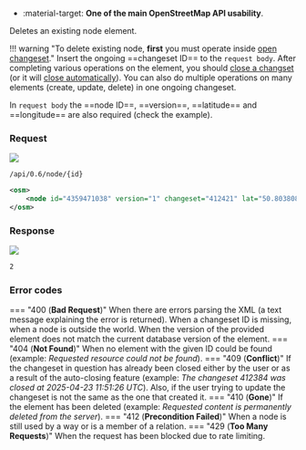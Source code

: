 <div class="grid cards" markdown>

- :material-target: **One of the main OpenStreetMap API usability**.

</div>

Deletes an existing node element.

!!! warning "To delete existing node, **first** you must operate inside [open changeset](open_changeset.md)."
    Insert the ongoing ==changeset ID== to the `request body`. After completing various operations on the element, you should [close a changset](close_changeset.md) (or it will [close automatically](../general_informations/changesets.md#changesets-attributes)). You can also do multiple operations on many elements (create, update, delete) in one ongoing changeset.

In `request body` the ==node ID==, ==version==, ==latitude== and ==longitude== are also required (check the example).

### Request

![](https://img.shields.io/badge/DELETE-red)

```
/api/0.6/node/{id}
```

``` xml title="deleteNodeBody_example.xml" linenums="1" hl_lines="2"
<osm>
	<node id="4359471038" version="1" changeset="412421" lat="50.8038088" lon="16.2646552" />
</osm>
```

### Response

![](https://img.shields.io/badge/Response-200%20OK-brightgreen)

```xml title="succesDeleteNode_example.xml" linenums="1"
2
```

### Error codes

=== "400 (**Bad Request**)"
    When there are errors parsing the XML (a text message explaining the error is returned). When a changeset ID is missing, when a node is outside the world. When the version of the provided element does not match the current database version of the element.
=== "404 (**Not Found**)"
    When no element with the given ID could be found (example: *Requested resource could not be found*).
=== "409 (**Conflict**)"
    If the changeset in question has already been closed either by the user or as a result of the auto-closing feature (example: *The changeset 412384 was closed at 2025-04-23 11:51:26 UTC*). Also, if the user trying to update the changeset is not the same as the one that created it.
=== "410 (**Gone**)"
    If the element has been deleted (example: *Requested content is permanently deleted from the server*).
=== "412 (**Precondition Failed**)"
    When a node is still used by a way or is a member of a relation.
=== "429 (**Too Many Requests**)"
    When the request has been blocked due to rate limiting.